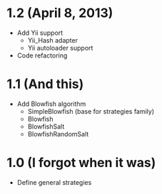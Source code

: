 # 1.2 (April 8, 2013)
* Add Yii support
	* Yii_Hash adapter
	* Yii autoloader support
* Code refactoring

# 1.1 (And this)
* Add Blowfish algorithm
	* SimpleBlowfish (base for strategies family)
	* Blowfish
	* BlowfishSalt
	* BlowfishRandomSalt


# 1.0 (I forgot when it was)
* Define general strategies